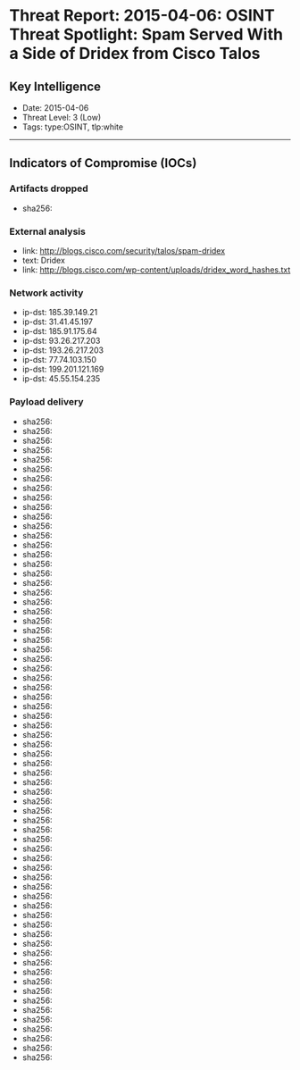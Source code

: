 # Threat Report: 2015-04-06: OSINT  Threat Spotlight: Spam Served With a Side of Dridex from Cisco Talos


## Key Intelligence
* Date: 2015-04-06
* Threat Level: 3 (Low)
* Tags: type:OSINT, tlp:white

---

## Indicators of Compromise (IOCs)
### Artifacts dropped
* sha256: <sha256>

### External analysis
* link: http://blogs.cisco.com/security/talos/spam-dridex
* text: Dridex
* link: http://blogs.cisco.com/wp-content/uploads/dridex_word_hashes.txt

### Network activity
* ip-dst: 185.39.149.21
* ip-dst: 31.41.45.197
* ip-dst: 185.91.175.64
* ip-dst: 93.26.217.203
* ip-dst: 193.26.217.203
* ip-dst: 77.74.103.150
* ip-dst: 199.201.121.169
* ip-dst: 45.55.154.235

### Payload delivery
* sha256: <sha256>
* sha256: <sha256>
* sha256: <sha256>
* sha256: <sha256>
* sha256: <sha256>
* sha256: <sha256>
* sha256: <sha256>
* sha256: <sha256>
* sha256: <sha256>
* sha256: <sha256>
* sha256: <sha256>
* sha256: <sha256>
* sha256: <sha256>
* sha256: <sha256>
* sha256: <sha256>
* sha256: <sha256>
* sha256: <sha256>
* sha256: <sha256>
* sha256: <sha256>
* sha256: <sha256>
* sha256: <sha256>
* sha256: <sha256>
* sha256: <sha256>
* sha256: <sha256>
* sha256: <sha256>
* sha256: <sha256>
* sha256: <sha256>
* sha256: <sha256>
* sha256: <sha256>
* sha256: <sha256>
* sha256: <sha256>
* sha256: <sha256>
* sha256: <sha256>
* sha256: <sha256>
* sha256: <sha256>
* sha256: <sha256>
* sha256: <sha256>
* sha256: <sha256>
* sha256: <sha256>
* sha256: <sha256>
* sha256: <sha256>
* sha256: <sha256>
* sha256: <sha256>
* sha256: <sha256>
* sha256: <sha256>
* sha256: <sha256>
* sha256: <sha256>
* sha256: <sha256>
* sha256: <sha256>
* sha256: <sha256>
* sha256: <sha256>
* sha256: <sha256>
* sha256: <sha256>
* sha256: <sha256>
* sha256: <sha256>
* sha256: <sha256>
* sha256: <sha256>
* sha256: <sha256>
* sha256: <sha256>
* sha256: <sha256>
* sha256: <sha256>
* sha256: <sha256>
* sha256: <sha256>
* sha256: <sha256>
* sha256: <sha256>
* sha256: <sha256>
* sha256: <sha256>
* sha256: <sha256>
